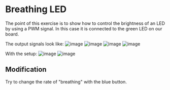 # Breathing LED
The point of this exercise is to show how to control the brightness of an LED by using a PWM signal.
In this case it is connected to the green LED on our board.

The output signals look like:
![image](sShot/sShot1.png)
![image](sShot/sShot2.png)
![image](sShot/sShot3.png)
![image](sShot/sShot4.png)

With the setup:
![image](sShot/pinOut.png)
![image](sShot/timer.png)

## Modification
Try to change the rate of "breathing" with the blue button.